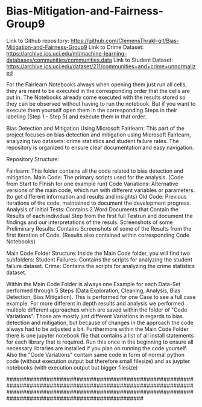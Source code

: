 # Bias-Mitigation-and-Fairness-Group9

Link to Github repository: https://github.com/ClemensThrakl-git/Bias-Mitigation-and-Fairness-Group9
Link to Crime Dataset: https://archive.ics.uci.edu/ml/machine-learning-databases/communities/communities.data
Link to Student Dataset: https://archive.ics.uci.edu/dataset/211/communities+and+crime+unnormalized

For the Fairlearn Notebooks always when opening them just run all cells, they are ment to be executed in the corresponding order that the cells are put in. 
The Notebooks already come executed with the results stored so they can be observed without having to run the notebook. But if you want to execute them yourself open them in the corresponding Steps in their labeling (Step 1 - Step 5) and execute them in that order.

Bias Detection and Mitigation Using Microsoft Fairlearn:
This part of the project focuses on bias detection and mitigation using Microsoft Fairlearn, analyzing two datasets: crime statistics and student failure rates. 
The repository is organized to ensure clear documentation and easy navigation.


Repository Structure:

Fairlearn: This folder contains all the code related to bias detection and mitigation.
	Main Code: The primary scripts used for the analysis. (Code from Start to FInish for one example run)
	Code Variations: Alternative versions of the main code, which run with different variables or parameters. (to get different information and results and insights)
	Old Code: Previous iterations of the code, maintained to document the development progress.
	Analysis of initial Tests: Contains 2 Word Documents that Contain the Results of each individual Step from the first full Testrun and document the findings and our interpretations of the resuls.
	Screenshots of some Preliminary Results: Contains Screenshots of some of the Results from the first Iteration of Code. (Results also contained within corresponding Code Notebooks)

Main Code Folder Structure:
Inside the Main Code folder, you will find two subfolders:
	Student Failures: Contains the scripts for analyzing the student failure dataset.
	Crime: Contains the scripts for analyzing the crime statistics dataset.


Within the Main Code Folder is always one Example for each Data-Set performed through 5 Steps (Data Exploration, Cleaning, Analysis, Bias Detection, Bias Mitigation). 
This is performed for one Case to see a full case example. For more different in depth results and analysis we performed multiple different approaches which are saved within the folder of "Code Variations". 
Those are mostly just different Variations in regards to bias detection and mitigation, but because of changes in the approach the code always had to be adjusted a bit.
Furthermore within the Main Code Folder there is one jupyter notebook file that contains a list of all install statements for each library that is required. Run this once in the beginning to ensure all necessary libraries are installed if you plan on running the code yourself.
Also the "Code Variations" contain same code in form of normal python code (without execution output but therefore small filesize) and as juypter notebooks (with execution output but bigger filesize)

#################################################################################################################################################################################################################
